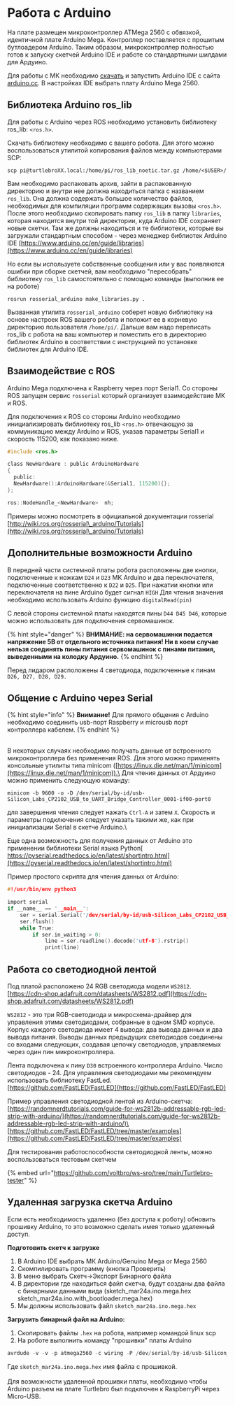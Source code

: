 # Работа с Arduino

На плате размещен микроконтроллер ATMega 2560 с обвязкой, идентичной плате Arduino Mega. Контроллер поставляется с прошитым бутлоадером Arduino. Таким образом, микроконтроллер полностью готов к запуску скетчей Arduino IDE и работе со стандартными шилдами для Ардуино.

Для работы с МК необходимо [скачать](https://www.arduino.cc/en/Main/Software) и запустить Arduino IDE с сайта[ arduino.cc](https://www.arduino.cc/en/Main/Software). В настройках IDE выбрать плату Arduino Mega 2560.

## Библиотека Arduino ros\_lib

Для работы с Arduino через ROS необходимо установить библиотеку ros\_lib: `<ros.h>`.

Скачать библиотеку необходимо с вашего робота. Для этого можно воспользоваться утилитой копирования файлов между компьютерами SCP:

```
scp pi@turtlebroXX.local:/home/pi/ros_lib_noetic.tar.gz /home/<$USER>/
```

Вам необходимо распаковать архив, зайти в распакованную директорию и внутри нее должна находиться папка с названием `ros_lib`. Она должна содержать большое количество файлов, необходимых для компиляции программ содержащих вызовы `<ros.h>`.\
После этого необходимо скопировать папку `ros_lib` в папку `libraries`, которая находится внутри той директории, куда Arduino IDE сохраняет новые скетчи. Там же должны находиться и те библиотеки, которые вы загружали стандартным способом - через менеджер библиотек Arduino IDE  [https://www.arduino.cc/en/guide/libraries](https://www.arduino.cc/en/guide/libraries)

Но если вы используете собственные сообщения или у вас появляются ошибки при сборке скетчей, вам необходимо "пересобрать" библиотеку `ros_lib` самостоятельно с помощью команды (выполнив ее на роботе)

```
rosrun rosserial_arduino make_libraries.py .
```

Вызванная утилита `rosserial_arduino` соберет новую библиотеку на основе настроек ROS вашего робота и положит ее в корневую директорию пользователя `/home/pi/`. Дальше вам надо переписать ros\_lib с робота на ваш компьютер и поместить его в директорию библиотек Arduino в соответствии с инструкцией по установке библиотек для Arduino IDE.

## Взаимодействие с ROS

Arduino Mega подключена к Raspberry через порт Serial1. Со стороны ROS запущен сервис `rosserial` который организует взаимодействие МК и ROS.

Для подключения к ROS со стороны Arduino необходимо инициализировать библиотеку ros\_lib `<ros.h>` отвечающую за коммуникацию между Arduino и ROS, указав параметры Serial1 и скорость 115200, как показано ниже.

```c
#include <ros.h>

class NewHardware : public ArduinoHardware
{
  public:
  NewHardware():ArduinoHardware(&Serial1, 115200){};
};

ros::NodeHandle_<NewHardware>  nh;
```

Примеры можно посмотреть в официальной документации rosserial [http://wiki.ros.org/rosserial\_arduino/Tutorials](http://wiki.ros.org/rosserial\_arduino/Tutorials)

## Дополнительные возможности Arduino

В передней части системной платы робота расположены две кнопки, подключенные к ножкам `D24` и `D23` МК Arduino и два переключателя, подключенные соответственно к `D22` и `D25`. При нажатии кнопки или переключателя на пине Arduino будет сигнал `HIGH` Для чтения значения необходимо использовать Arduino функцию `digitalRead(pin)`

С левой стороны системной платы находятся пины `D44 D45 D46`, которые можно использовать для подключения сервомашинок.&#x20;

{% hint style="danger" %}
**ВНИМАНИЕ: на сервомашинки подается напряжение 5В от отдельного источника питания! Ни в коем случае нельзя соединять пины питания сервомашинок с пинами питания, выведенными на колодку Ардуино.**
{% endhint %}

Перед лидаром расположены 4 светодиода, подключенные к пинам `D26, D27, D28, D29.`

## Общение с Arduino через Serial

{% hint style="info" %}
**Внимание!** Для прямого общения с Arduino необходимо соединить usb-порт Raspberry и microusb порт контроллера кабелем.
{% endhint %}

\
В некоторых случаях необходимо получать данные от встроенного микроконтроллера без применения ROS. Для этого можно применять консольные утилиты типа minicom ([https://linux.die.net/man/1/minicom](https://linux.die.net/man/1/minicom)).\
Для чтения данных от Ардуино можно применить следующую команду:

```
minicom -b 9600 -o -D /dev/serial/by-id/usb-Silicon_Labs_CP2102_USB_to_UART_Bridge_Controller_0001-if00-port0
```

для завершения чтения следует нажать `Ctrl-A` и затем  `X`. Скорость и параметры подключения следует указать такими же, как при инициализации Serial в скетче Arduino.\


Еще одна возможность для получения данных от Arduino это применении библиотеки Serial языка Python[ https://pyserial.readthedocs.io/en/latest/shortintro.html](https://pyserial.readthedocs.io/en/latest/shortintro.html)

Пример простого скрипта для чтения данных от Arduino:

```c
#!/usr/bin/env python3

import serial
if __name__ == '__main__':
    ser = serial.Serial('/dev/serial/by-id/usb-Silicon_Labs_CP2102_USB_to_UART_Bridge_Controller_0001-if00-port0', 9600, timeout=1)
    ser.flush()
    while True:
        if ser.in_waiting > 0:
            line = ser.readline().decode('utf-8').rstrip()
            print(line)
```

## Работа со светодиодной лентой

Под платой расположено 24 RGB светодиода модели `WS2812`. \
[https://cdn-shop.adafruit.com/datasheets/WS2812.pdf](https://cdn-shop.adafruit.com/datasheets/WS2812.pdf)

`WS2812` - это три RGB-светодиода  и микросхема-драйвер для управления этими светодиодами, собранные в одном SMD корпусе. Корпус каждого светодиода имеет 4 вывода: два вывода данных и два вывода питания.  Выводы данных  предыдущих светодиодов соединены со входами следующих, создавая цепочку светодиодов, управляемых через один пин микроконтроллера.

Лента подключена к пину `D30` встроенного контроллера Аrduino. Число светодиодов - 24. Для управления светодиодами мы рекомендуем использовать библиотеку FastLed.\
&#x20;[https://github.com/FastLED/FastLED](https://github.com/FastLED/FastLED)

Пример управления светодиодной лентой из Аrduino-скетча:\
[https://randomnerdtutorials.com/guide-for-ws2812b-addressable-rgb-led-strip-with-arduino/](https://randomnerdtutorials.com/guide-for-ws2812b-addressable-rgb-led-strip-with-arduino/)\
[https://github.com/FastLED/FastLED/tree/master/examples](https://github.com/FastLED/FastLED/tree/master/examples)

Для тестирования работоспособности светодиодной ленты, можно воспользоваться тестовым скетчем

{% embed url="https://github.com/voltbro/ws-sro/tree/main/Turtlebro-tester" %}

## **Удаленная загрузка скетча Arduino**

Если есть необходимость удаленно (без доступа к роботу) обновить прошивку Arduino, то это возможно сделать имея только удаленный доступ.

**Подготовить скетч к загрузке**

1. В Arduino IDE выбрать МК Arduino/Genuino Mega or Mega 2560
2. Скомпилировать программу (кнопка Проверить)
3. В меню выбрать Скетч→Экспорт Бинарного файла
4. В директории где находиться файл скетча, будут созданы два файла с бинарными данными вида (sketch\_mar24a.ino.mega.hex sketch\_mar24a.ino.with\_bootloader.mega.hex)
5. Мы должны использовать файл `sketch_mar24a.ino.mega.hex`

**Загрузить бинарный файл на Arduino:**

1. Скопировать файлы `.hex` на робота, например командой linux scp
2. На роботе выполнить команду "прошивки" платы Arduino&#x20;

```c
avrdude -v -v -p atmega2560 -c wiring -P /dev/serial/by-id/usb-Silicon_Labs_CP2102_USB_to_UART_Bridge_Controller_0001-if00-port0 -b 115200 -D -U flash:w:sketch_mar24a.ino.mega.hex:i
```

Где `sketch_mar24a.ino.mega.hex` имя файла с прошивкой.\
\
Для возможности удаленной прошивки платы, необходимо чтобы Arduino разъем на плате Turtlebro был подключен к RaspberryPi через Micro-USB.
